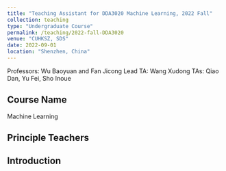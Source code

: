 ```yaml
---
title: "Teaching Assistant for DDA3020 Machine Learning, 2022 Fall"
collection: teaching
type: "Undergraduate Course"
permalink: /teaching/2022-fall-DDA3020
venue: "CUHKSZ, SDS"
date: 2022-09-01
location: "Shenzhen, China"
---
```


Professors: Wu Baoyuan and Fan Jicong
Lead TA: Wang Xudong
TAs: Qiao Dan, Yu Fei, Sho Inoue

## Course Name
Machine Learning

## Principle Teachers


## Introduction
